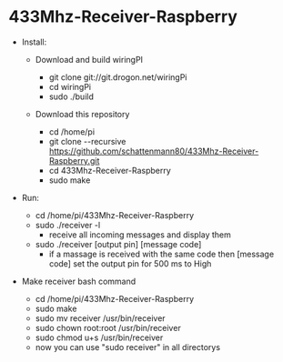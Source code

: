 # 433Mhz-Receiver-Raspberry

- Install:

  - Download and build wiringPI
    - git clone git://git.drogon.net/wiringPi
    - cd wiringPi
    - sudo ./build
  
  - Download this repository
    - cd /home/pi
    - git clone --recursive https://github.com/schattenmann80/433Mhz-Receiver-Raspberry.git
    - cd 433Mhz-Receiver-Raspberry
    - sudo make
    
- Run:
  - cd /home/pi/433Mhz-Receiver-Raspberry 
  - sudo ./receiver -l
    - receive all incoming messages and display them
   - sudo ./receiver [output pin]  [message code]
     - if a massage is received with the same code then [message code] set the output pin for 500 ms to High
     
- Make receiver bash command
  - cd /home/pi/433Mhz-Receiver-Raspberry
  - sudo make
  - sudo mv receiver /usr/bin/receiver
  - sudo chown root:root /usr/bin/receiver
  - sudo chmod u+s /usr/bin/receiver
  - now you can use "sudo receiver" in all directorys 
